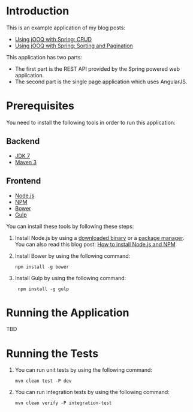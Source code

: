 Introduction
==============

This is an example application of my blog posts:

* [Using jOOQ with Spring: CRUD](http://www.petrikainulainen.net/programming/jooq/using-jooq-with-spring-crud/)
* [Using jOOQ with Spring: Sorting and Pagination](http://www.petrikainulainen.net/programming/jooq/using-jooq-with-spring-sorting-and-pagination/)

This application has two parts:

* The first part is the REST API provided by the Spring powered web application.
* The second part is the single page application which uses AngularJS.

Prerequisites
===============

You need to install the following tools in order to run this application:

Backend
---------

* [JDK 7](http://www.oracle.com/technetwork/java/javase/downloads/jdk7-downloads-1880260.html)
* [Maven 3](http://maven.apache.org/)

Frontend
----------

* [Node.js](http://nodejs.org/)
* [NPM](https://www.npmjs.org/)
* [Bower](http://bower.io/)
* [Gulp](http://gulpjs.com/)

You can install these tools by following these steps:

1.  Install Node.js by using a [downloaded binary](http://nodejs.org/download/) or a [package manager](https://github.com/joyent/node/wiki/Installing-Node.js-via-package-manager).
    You can also read this blog post: [How to install Node.js and NPM](http://blog.nodeknockout.com/post/65463770933/how-to-install-node-js-and-npm)

2.  Install Bower by using the following command:

        npm install -g bower

3. Install Gulp by using the following command:

        npm install -g gulp

Running the Application
=========================

TBD

Running the Tests
===================

1.  You can run unit tests by using the following command:

        mvn clean test -P dev

2.  You can run integration tests by using the following command:

        mvn clean verify -P integration-test


